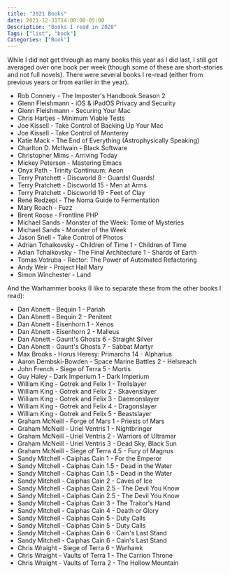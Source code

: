 ```yaml
---
title: "2021 Books"
date: 2021-12-31T14:00:00-05:00
Description: "Books I read in 2020"
Tags: ["list", "book"]
Categories: ["Book"]
---
```


While I did not get through as many books this year as I did last, I still got averaged over one book per week (though some of these are short-stories and not full novels). There were several books I re-read (either from previous years or from earlier in the year).

- Rob Connery - The Imposter's Handbook Season 2
- Glenn Fleishmann - iOS & iPadOS Privacy and Security
- Glenn Fleishmann - Securing Your Mac
- Chris Hartjes - Minimum Viable Tests
- Joe Kissell - Take Control of Backing Up Your Mac
- Joe Kissell - Take Control of Monterey
- Katie Mack - The End of Everything (Astrophysically Speaking)
- Charlton D. McIlwain - Black Software
- Christopher Mims - Arriving Today
- Mickey Petersen - Mastering Emacs
- Onyx Path - Trinity Continuum: Aeon
- Terry Pratchett - Discworld  8 - Guards! Guards!
- Terry Pratchett - Discworld  15 - Men at Arms
- Terry Pratchett - Discworld  19 - Feet of Clay
- René Redzepi - The Noma Guide to Fermentation
- Mary Roach - Fuzz
- Brent Roose - Frontline PHP
- Michael Sands - Monster of the Week: Tome of Mysteries
- Michael Sands - Monster of the Week
- Jason Snell - Take Control of Photos
- Adrian Tchaikovsky - Children of Time 1 - Children of Time
- Adian Tchaikovsky - The Final Architecture 1 - Shards of Earth
- Tomas Votruba - Rector: The Power of Automated Refactoring
- Andy Weir - Project Hail Mary
- Simon Winchester - Land

And the Warhammer books (I like to separate these from the other books I read):

- Dan Abnett - Bequin 1 - Pariah
- Dan Abnett - Bequin 2 - Penitent
- Dan Abnett - Eisenhorn 1 - Xenos
- Dan Abnett - Eisenhorn 2 - Malleus
- Dan Abnett - Gaunt's Ghosts 6 - Straight Silver
- Dan Abnett - Gaunt's Ghosts 7 - Sabbat Martyr
- Max Brooks - Horus Heresy: Primarchs 14 - Alpharius
- Aaron Dembski-Bowden - Space Marine Battles 2 - Helsreach
- John French - Siege of Terra 5 - Mortis
- Guy Haley - Dark Imperium 1 - Dark Imperium
- William King - Gotrek and Felix 1 - Trollslayer
- William King - Gotrek and Felix 2 - Skavenslayer
- William King - Gotrek and Felix 3 - Daemonslayer
- William King - Gotrek and Felix 4 - Dragonslayer
- William King - Gotrek and Felix 5 - Beastslayer
- Graham McNeill - Forge of Mars 1 - Priests of Mars
- Graham McNeill - Uriel Ventris 1 - Nightbringer
- Graham McNeill - Uriel Ventris 2 - Warriors of Ultramar
- Graham McNeill - Uriel Ventris 3 - Dead Sky, Black Sun
- Graham McNeill - Siege of Terra 4.5 - Fury of Magnus
- Sandy Mitchell - Caiphas Cain 1 - For the Emperor
- Sandy Mitchell - Caiphas Cain 1.5 - Dead in the Water
- Sandy Mitchell - Caiphas Cain 1.5 - Dead in the Water
- Sandy Mitchell - Caiphas Cain 2 - Caves of Ice
- Sandy Mitchell - Caiphas Cain 2.5 - The Devil You Know
- Sandy Mitchell - Caiphas Cain 2.5 - The Devil You Know
- Sandy Mitchell - Caiphas Cain 3 - The Traitor's Hand
- Sandy Mitchell - Caiphas Cain 4 - Death or Glory
- Sandy Mitchell - Caiphas Cain 5 - Duty Calls
- Sandy Mitchell - Caiphas Cain 5 - Duty Calls
- Sandy Mitchell - Caiphas Cain 6 - Cain's Last Stand
- Sandy Mitchell - Caiphas Cain 6 - Cain's Last Stand
- Chris Wraight - Siege of Terra 6 - Warhawk
- Chris Wraight - Vaults of Terra 1 - The Carrion Throne
- Chris Wraight - Vaults of Terra 2 - The Hollow Mountain
